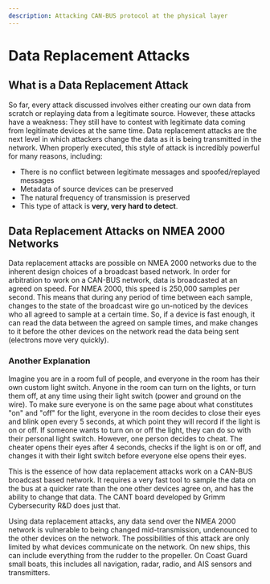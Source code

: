 ```yaml
---
description: Attacking CAN-BUS protocol at the physical layer
---
```


# Data Replacement Attacks

## What is a Data Replacement Attack

So far, every attack discussed involves either creating our own data from scratch or replaying data from a legitimate source. However, these attacks have a weakness: They still have to contest with legitimate data coming from legitimate devices at the same time. Data replacement attacks are the next level in which attackers change the data as it is being transmitted in the network. When properly executed, this style of attack is incredibly powerful for many reasons, including:

* There is no conflict between legitimate messages and spoofed/replayed messages
* Metadata of source devices can be preserved
* The natural frequency of transmission is preserved
* This type of attack is **very, very hard to detect**.

## Data Replacement Attacks on NMEA 2000 Networks

Data replacement attacks are possible on NMEA 2000 networks due to the inherent design choices of a broadcast based network. In order for arbitration to work on a CAN-BUS network, data is broadcasted at an agreed on speed. For NMEA 2000, this speed is 250,000 samples per second. This means that during any period of time between each sample, changes to the state of the broadcast wire go un-noticed by the devices who all agreed to sample at a certain time. So, if a device is fast enough, it can read the data between the agreed on sample times, and make changes to it before the other devices on the network read the data being sent (electrons move very quickly).

### Another Explanation

Imagine you are in a room full of people, and everyone in the room has their own custom light switch. Anyone in the room can turn on the lights, or turn them off, at any time using their light switch (power and ground on the wire). To make sure everyone is on the same page about what constitutes "on" and "off" for the light, everyone in the room decides to close their eyes and blink open every 5 seconds, at which point they will record if the light is on or off. If someone wants to turn on or off the light, they can do so with their personal light switch. However, one person decides to cheat. The cheater opens their eyes after 4 seconds, checks if the light is on or off, and changes it with their light switch before everyone else opens their eyes.

This is the essence of how data replacement attacks work on a CAN-BUS broadcast based network. It requires a very fast tool to sample the data on the bus at a quicker rate than the one other devices agree on, and has the ability to change that data. The CANT board developed by Grimm Cybersecurity R\&D does just that.

Using data replacement attacks, any data send over the NMEA 2000 network is vulnerable to being changed mid-transmission, undenounced to the other devices on the network. The possibilities of this attack are only limited by what devices communicate on the network. On new ships, this can include everything from the rudder to the propeller. On Coast Guard small boats, this includes all navigation, radar, radio, and AIS sensors and transmitters.

